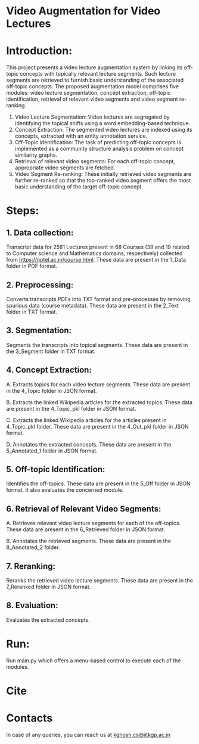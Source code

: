 # Video Augmentation for Video Lectures

# Introduction:
This project presents a video lecture augmentation system by linking its off-topic concepts with topically relevant lecture segments. Such lecture segments are retrieved to furnish basic understanding of the associated off-topic concepts. The proposed augmentation model comprises five modules: video lecture segmentation, concept extraction, off-topic identification, retrieval of relevant video segments and video segment re-ranking.
1. Video Lecture Segmentation: Video lectures are segregated by identifying the topical shifts using a word embedding-based technique.
2. Concept Extraction: The segmented video lectures are indexed using its concepts, extracted with an entity annotation service.
3. Off-Topic Identification: The task of predicting off-topic concepts is implemented as a community structure analysis problem on concept similarity graphs.
4. Retrieval of relevant video segments: For each off-topic concept, appropriate video segments are fetched.
5. Video Segment Re-ranking: These initially retrieved video segments are further re-ranked so that the top-ranked video segment offers the most basic understanding of the target off-topic concept.

# Steps:
## 1. Data collection:
Transcript data for 2581 Lectures present in 68 Courses (39 and 19 related to Computer science and Mathematics domains, respectively) collected from https://nptel.ac.in/course.html. These data are present in the 1_Data folder in PDF format.
## 2. Preprocessing:
Converts transcripts PDFs into TXT format and pre-processes by removing spurious data (course metadata). These data are present in the 2_Text folder in TXT format.
## 3. Segmentation:
Segments the transcripts into topical segments. These data are present in the 3_Segment folder in TXT format.
## 4. Concept Extraction:
A. Extracts topics for each video lecture segments. These data are present in the 4_Topic folder in JSON format.

B. Extracts the linked Wikipedia articles for the extracted topics. These data are present in the 4_Topic_pkl folder in JSON format.

C. Extracts the linked Wikipedia articles for the articles present in 4_Topic_pkl folder. These data are present in the 4_Out_pkl folder in JSON format.

D. Annotates the extracted concepts. These data are present in the 5_Annotated_1 folder in JSON format.
## 5. Off-topic Identification:
Identifies the off-topics. These data are present in the 5_Off folder in JSON format. It also evaluates the concerned module.
## 6. Retrieval of Relevant Video Segments:
A. Retrieves relevant video lecture segments for each of the off-topics. These data are present in the 6_Retrieved folder in JSON format.

B. Annotates the retrieved segments. These data are present in the 8_Annotated_2 folder.
## 7. Reranking:
Reranks the retrieved video lecture segments. These data are present in the 7_Reranked folder in JSON format.
## 8. Evaluation:
Evaluates the extracted concepts.

# Run:
Run main.py which offers a menu-based control to execute each of the modules.

# Cite

# Contacts
In case of any queries, you can reach us at kghosh.cs@iitkgp.ac.in
